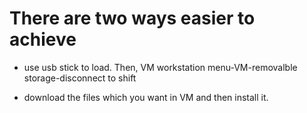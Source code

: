 #  There are two ways easier to achieve

* use usb stick to load. Then, VM workstation menu-VM-removalble storage-disconnect to shift
+ download the files which you want in VM and then install it.
